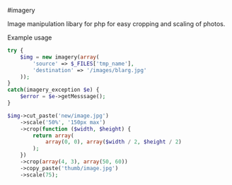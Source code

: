 #imagery

Image manipulation libary for php for easy cropping and scaling of photos.

Example usage
```php
try {
    $img = new imagery(array(
        'source' => $_FILES['tmp_name'],
        'destination' => '/images/blarg.jpg'
    ));
}
catch(imagery_exception $e) {
    $error = $e->getMesssage();
}

$img->cut_paste('new/image.jpg')
    ->scale('50%', '150px max')
    ->crop(function ($width, $height) {
        return array(
            array(0, 0), array($width / 2, $height / 2)
        );
    })
    ->crop(array(4, 3), array(50, 60))
    ->copy_paste('thumb/image.jpg')
    ->scale(75);
```